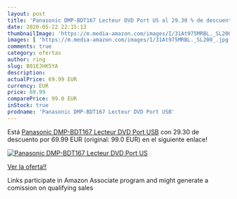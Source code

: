 ```yaml
---
layout: post
title: 'Panasonic DMP-BDT167 Lecteur DVD Port US al 29.30 % de descuento'
date: 2020-05-22 22:15:13
thumbnailImage: 'https://m.media-amazon.com/images/I/31At975MRBL._SL200_.jpg'
images: [ 'https://m.media-amazon.com/images/I/31At975MRBL._SL200_.jpg' ]
comments: true
category: ofertas
author: ring
slug: B01EJHK5YA
description:
actualPrice: 69.99 EUR
currency: EUR
price: 69.99
comparePrice: 99.0 EUR
inStock: true
prodname: 'Panasonic DMP-BDT167 Lecteur DVD Port USB'
---
```


Está [Panasonic DMP-BDT167 Lecteur DVD Port USB](https://www.amazon.fr/dp/B01EJHK5YA/?tag=tolees0d-21) con 29.30 de descuento por 69.99 EUR (original: 99.0 EUR) en el siguiente enlace!

[![Panasonic DMP-BDT167 Lecteur DVD Port US](https://m.media-amazon.com/images/I/31At975MRBL._SL200_.jpg)](https://www.amazon.fr/dp/B01EJHK5YA/?tag=tolees0d-21)

[Ver la oferta!!](https://www.amazon.fr/dp/B01EJHK5YA/?tag=tolees0d-21)

Links participate in Amazon Associate program and might generate a comission on qualifying sales


